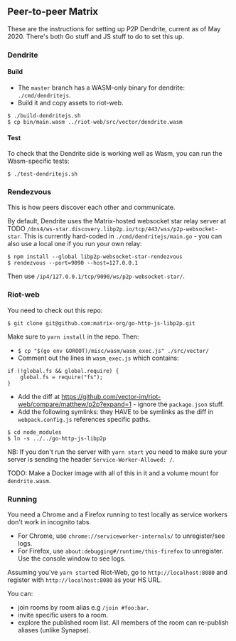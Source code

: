 ## Peer-to-peer Matrix

These are the instructions for setting up P2P Dendrite, current as of May 2020. There's both Go stuff and JS stuff to do to set this up.

### Dendrite

#### Build

- The `master` branch has a WASM-only binary for dendrite: `./cmd/dendritejs`.
- Build it and copy assets to riot-web.
```
$ ./build-dendritejs.sh
$ cp bin/main.wasm ../riot-web/src/vector/dendrite.wasm
```

#### Test

To check that the Dendrite side is working well as Wasm, you can run the
Wasm-specific tests:
```
$ ./test-dendritejs.sh
```

### Rendezvous

This is how peers discover each other and communicate.

By default, Dendrite uses the Matrix-hosted websocket star relay server at TODO `/dns4/ws-star.discovery.libp2p.io/tcp/443/wss/p2p-websocket-star`.
This is currently hard-coded in `./cmd/dendritejs/main.go` - you can also use a local one if you run your own relay:

```
$ npm install --global libp2p-websocket-star-rendezvous
$ rendezvous --port=9090 --host=127.0.0.1
```

Then use `/ip4/127.0.0.1/tcp/9090/ws/p2p-websocket-star/`.

### Riot-web

You need to check out this repo:

```
$ git clone git@github.com:matrix-org/go-http-js-libp2p.git
```

Make sure to `yarn install` in the repo. Then:

- `$ cp "$(go env GOROOT)/misc/wasm/wasm_exec.js" ./src/vector/`
- Comment out the lines in `wasm_exec.js` which contains:

```
if (!global.fs && global.require) {
    global.fs = require("fs");
}
```
- Add the diff at https://github.com/vector-im/riot-web/compare/matthew/p2p?expand=1 - ignore the `package.json` stuff.
- Add the following symlinks: they HAVE to be symlinks as the diff in `webpack.config.js` references specific paths.
```
$ cd node_modules
$ ln -s ../../go-http-js-libp2p
```

NB: If you don't run the server with `yarn start` you need to make sure your server is sending the header `Service-Worker-Allowed: /`.

TODO: Make a Docker image with all of this in it and a volume mount for `dendrite.wasm`.

### Running

You need a Chrome and a Firefox running to test locally as service workers don't work in incognito tabs.
- For Chrome, use `chrome://serviceworker-internals/` to unregister/see logs.
- For Firefox, use `about:debugging#/runtime/this-firefox` to unregister. Use the console window to see logs.

Assuming you've `yarn start`ed Riot-Web, go to `http://localhost:8080` and register with `http://localhost:8080` as your HS URL.

You can:
 - join rooms by room alias e.g `/join #foo:bar`.
 - invite specific users to a room.
 - explore the published room list. All members of the room can re-publish aliases (unlike Synapse).
